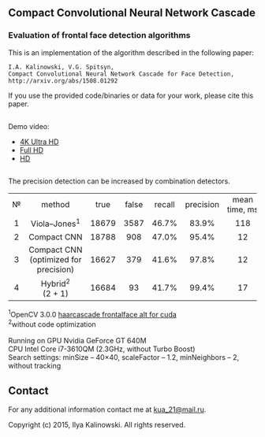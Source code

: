 ## Compact Convolutional Neural Network Cascade ##


### Evaluation of frontal face detection algorithms ###

This is an implementation of the algorithm described in the following paper:

	I.A. Kalinowski, V.G. Spitsyn,
	Compact Convolutional Neural Network Cascade for Face Detection,
	http://arxiv.org/abs/1508.01292

If you use the provided code/binaries or data for your work, please cite this paper. 

##
Demo video:

- [4K Ultra HD](https://www.youtube.com/watch?v=Ad6GxIR8EpU)
- [Full HD](https://www.youtube.com/watch?v=xE8sG0gyAkc)
- [HD](https://www.youtube.com/watch?v=xVNRXH4n-ks)

##
The precision detection can be increased by combination detectors.

<table>
  <tr align=center>
	<td>№</td>
    <td>method</td>
    <td>true</td> 
    <td>false</td>
	<td>recall</td>
    <td>precision</td>
	<td>mean time,&nbsp;ms</td>
	<td>min time,&nbsp;ms</td>
	<td>max time,&nbsp;ms</td>
	<td>demo</td>
  </tr>
  <tr align=center>
	<td>1</td>
    <td>Viola–Jones<sup>1</sup></td>
    <td>18679</td> 
    <td>3587</td>
	<td>46.7%</td>
    <td>83.9%</td>
	<td>118</td>
	<td>79</td>
	<td>136</td>
	<td><a href="https://cloud.mail.ru/public/JQzF/Udxwfy5BL">HD</a></td>
  </tr>
  <tr align=center>
	<td>2</td>
    <td>Compact&nbsp;CNN</td T1=T2=0.5>
    <td>18788</td> 
    <td>908</td>
	<td>47.0%</td>
    <td>95.4%</td>
	<td>12</td>
	<td>10</td>
	<td>17</td>
	<td><a href="https://cloud.mail.ru/public/JQzF/Udxwfy5BL">HD</a></td>
  </tr>
  <tr align=center>
	<td>3</td>
    <td>Compact&nbsp;CNN<br>(optimized&nbsp;for precision)</td T1=T2=0.5 tcd=3>
    <td>16627</td> 
    <td>379</td>
	<td>41.6%</td>
    <td>97.8%</td>
	<td>12</td>
	<td>10</td>
	<td>17</td>
	<td></td>
  </tr>
  <tr align=center>
	<td>4</td>
    <td>Hybrid<sup>2</sup> (2&nbsp;+&nbsp;1)</td>
    <td>16684</td> 
    <td>93</td>
	<td>41.7%</td>
    <td>99.4%</td>
	<td>17</td>
	<td>10</td>
	<td>800</td>
	<td><a href="https://cloud.mail.ru/public/hcTv/eSaXavD1F">HD</a></td>
  </tr>
</table>
<sup>1</sup>OpenCV 3.0.0 <a href="https://github.com/Itseez/opencv/tree/master/data/haarcascades_cuda">haarcascade frontalface alt for cuda</a><br>
<sup>2</sup>without code optimization<br><br>
Running on GPU Nvidia GeForce GT 640M<br>
CPU Intel Core i7-3610QM (2.3GHz, without Turbo Boost)<br>
Search settings: minSize – 40×40, scaleFactor – 1.2, minNeighbors – 2, without tracking<br>

## Contact

For any additional information contact me at <kua_21@mail.ru>.

Copyright (c) 2015, Ilya Kalinowski.
All rights reserved.



